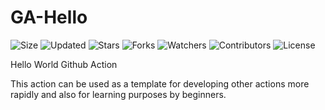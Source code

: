# GA-Hello

![Size](https://img.shields.io/github/repo-size/2kabhishek/GA-Hello?style=plastic&color=0f0&label=Size)
![Updated](https://img.shields.io/github/last-commit/2kabhishek/GA-Hello?style=plastic&color=f00&label=Updated)
![Stars](https://img.shields.io/github/stars/2kabhishek/GA-Hello?style=plastic&color=ffc801&label=Stars)
![Forks](https://img.shields.io/github/forks/2kabhishek/GA-Hello?style=plastic&color=003cff&label=Forks)
![Watchers](https://img.shields.io/github/watchers/2kabhishek/GA-Hello?style=plastic&color=ff5500&label=Watchers)
![Contributors](https://img.shields.io/github/contributors/2kabhishek/GA-Hello?style=plastic&color=f0f&label=Contributors)
![License](https://img.shields.io/github/license/2kabhishek/GA-Hello?style=plastic&color=555&label=License)

Hello World Github Action


This action can be used as a template for developing other actions more rapidly and also for learning purposes by beginners.


